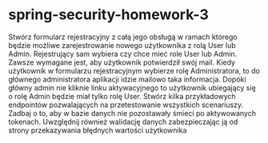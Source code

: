 # spring-security-homework-3

Stwórz formularz rejestracyjny z całą jego obsługą w ramach którego będzie możliwe zarejestrowanie nowego użytkownika z rolą User lub Admin. Rejestrujący sam wybiera czy chce mieć role User lub Admin. Zawsze wymagane jest, aby użytkownik potwierdził swój mail. Kiedy użytkownik w formularzu rejestracyjnym wybierze rolę Administratora, to do głównego administratora aplikacji idzie mailowo taka informacja. Dopóki główny admin nie kliknie linku aktywacyjnego to użytkownik ubiegający się o rolę Admin będzie miał tylko rolę User.
Stwórz kilka przykładowych endpointów pozwalających na przetestowanie wszystkich scenariuszy. Zadbaj o to, aby w bazie danych nie pozostawały śmieci po aktywowanych tokenach. Uwzględnij również walidację danych zabezpieczając ją od strony przekazywania błędnych wartości użytkownika
